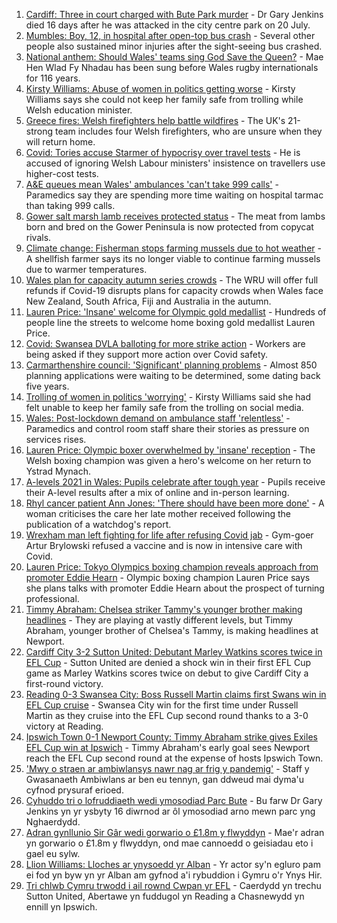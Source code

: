 1. [Cardiff: Three in court charged with Bute Park murder](https://www.bbc.co.uk/news/uk-wales-58177615) - Dr Gary Jenkins died 16 days after he was attacked in the city centre park on 20 July.
2. [Mumbles: Boy, 12, in hospital after open-top bus crash](https://www.bbc.co.uk/news/uk-wales-58172145) - Several other people also sustained minor injuries after the sight-seeing bus crashed.
3. [National anthem: Should Wales' teams sing God Save the Queen?](https://www.bbc.co.uk/news/uk-wales-58171799) - Mae Hen Wlad Fy Nhadau has been sung before Wales rugby internationals for 116 years.
4. [Kirsty Williams: Abuse of women in politics getting worse](https://www.bbc.co.uk/news/uk-wales-politics-58145445) - Kirsty Williams says she could not keep her family safe from trolling while Welsh education minister.
5. [Greece fires: Welsh firefighters help battle wildfires](https://www.bbc.co.uk/news/uk-wales-58172031) - The UK's 21-strong team includes four Welsh firefighters, who are unsure when they will return home.
6. [Covid: Tories accuse Starmer of hypocrisy over travel tests](https://www.bbc.co.uk/news/uk-wales-politics-58116335) - He is accused of ignoring Welsh Labour ministers' insistence on travellers use higher-cost tests.
7. [A&E queues mean Wales' ambulances 'can't take 999 calls'](https://www.bbc.co.uk/news/uk-wales-58161914) - Paramedics say they are spending more time waiting on hospital tarmac than taking 999 calls.
8. [Gower salt marsh lamb receives protected status](https://www.bbc.co.uk/news/uk-wales-58164754) - The meat from lambs born and bred on the Gower Peninsula is now protected from copycat rivals.
9. [Climate change: Fisherman stops farming mussels due to hot weather](https://www.bbc.co.uk/news/uk-wales-58172032) - A shellfish farmer says its no longer viable to continue farming mussels due to warmer temperatures.
10. [Wales plan for capacity autumn series crowds](https://www.bbc.co.uk/sport/rugby-union/58173744) - The WRU will offer full refunds if Covid-19 disrupts plans for capacity crowds when Wales face New Zealand, South Africa, Fiji and Australia in the autumn.
11. [Lauren Price: 'Insane' welcome for Olympic gold medallist](https://www.bbc.co.uk/news/uk-wales-58161854) - Hundreds of people line the streets to welcome home boxing gold medallist Lauren Price.
12. [Covid: Swansea DVLA balloting for more strike action](https://www.bbc.co.uk/news/uk-wales-58171769) - Workers are being asked if they support more action over Covid safety.
13. [Carmarthenshire council: 'Significant' planning problems](https://www.bbc.co.uk/news/uk-wales-58172148) - Almost 850 planning applications were waiting to be determined, some dating back five years.
14. [Trolling of women in politics 'worrying'](https://www.bbc.co.uk/news/uk-wales-58176912) - Kirsty Williams said she had felt unable to keep her family safe from the trolling on social media.
15. [Wales: Post-lockdown demand on ambulance staff 'relentless'](https://www.bbc.co.uk/news/uk-wales-58166250) - Paramedics and control room staff share their stories as pressure on services rises.
16. [Lauren Price: Olympic boxer overwhelmed by 'insane' reception](https://www.bbc.co.uk/news/uk-wales-58164995) - The Welsh boxing champion was given a hero's welcome on her return to Ystrad Mynach.
17. [A-levels 2021 in Wales: Pupils celebrate after tough year](https://www.bbc.co.uk/news/uk-wales-58162240) - Pupils receive their A-level results after a mix of online and in-person learning.
18. [Rhyl cancer patient Ann Jones: 'There should have been more done'](https://www.bbc.co.uk/news/uk-wales-58158473) - A woman criticises the care her late mother received following the publication of a watchdog's report.
19. [Wrexham man left fighting for life after refusing Covid jab](https://www.bbc.co.uk/news/uk-wales-58152826) - Gym-goer Artur Brylowski refused a vaccine and is now in intensive care with Covid.
20. [Lauren Price: Tokyo Olympics boxing champion reveals approach from promoter Eddie Hearn](https://www.bbc.co.uk/sport/boxing/58170707) - Olympic boxing champion Lauren Price says she plans talks with promoter Eddie Hearn about the prospect of turning professional.
21. [Timmy Abraham: Chelsea striker Tammy's younger brother making headlines](https://www.bbc.co.uk/sport/football/58170714) - They are playing at vastly different levels, but Timmy Abraham, younger brother of Chelsea's Tammy, is making headlines at Newport.
22. [Cardiff City 3-2 Sutton United: Debutant Marley Watkins scores twice in EFL Cup](https://www.bbc.co.uk/sport/football/58065888) - Sutton United are denied a shock win in their first EFL Cup game as Marley Watkins scores twice on debut to give Cardiff City a first-round victory.
23. [Reading 0-3 Swansea City: Boss Russell Martin claims first Swans win in EFL Cup cruise](https://www.bbc.co.uk/sport/football/58066068) - Swansea City win for the first time under Russell Martin as they cruise into the EFL Cup second round thanks to a 3-0 victory at Reading.
24. [Ipswich Town 0-1 Newport County: Timmy Abraham strike gives Exiles EFL Cup win at Ipswich](https://www.bbc.co.uk/sport/football/58065887) - Timmy Abraham's early goal sees Newport reach the EFL Cup second round at the expense of hosts Ipswich Town.
25. ['Mwy o straen ar ambiwlansys nawr nag ar frig y pandemig'](https://www.bbc.co.uk/newyddion/58161664) - Staff y Gwasanaeth Ambiwlans ar ben eu tennyn, gan ddweud mai dyma'u cyfnod prysuraf erioed.
26. [Cyhuddo tri o lofruddiaeth wedi ymosodiad Parc Bute](https://www.bbc.co.uk/newyddion/58172713) - Bu farw Dr Gary Jenkins yn yr ysbyty 16 diwrnod ar ôl ymosodiad arno mewn parc yng Nghaerdydd.
27. [Adran gynllunio Sir Gâr wedi gorwario o £1.8m y flwyddyn](https://www.bbc.co.uk/newyddion/58176991) - Mae'r adran yn gorwario o £1.8m y flwyddyn, ond mae cannoedd o geisiadau eto i gael eu sylw.
28. [Llion Williams: Lloches ar ynysoedd yr Alban](https://www.bbc.co.uk/newyddion/57916024) - Yr actor sy'n egluro pam ei fod yn byw yn yr Alban am gyfnod a'i rybuddion i Gymru o'r Ynys Hir.
29. [Tri chlwb Cymru trwodd i ail rownd Cwpan yr EFL](https://www.bbc.co.uk/newyddion/58163676) - Caerdydd yn trechu Sutton United, Abertawe yn fuddugol yn Reading a Chasnewydd yn ennill yn Ipswich.
